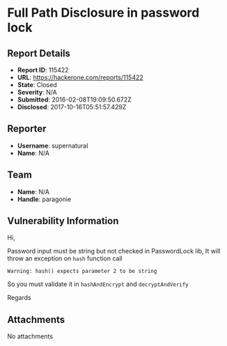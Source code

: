 # Full Path Disclosure in password lock

## Report Details
- **Report ID**: 115422
- **URL**: https://hackerone.com/reports/115422
- **State**: Closed
- **Severity**: N/A
- **Submitted**: 2016-02-08T19:09:50.672Z
- **Disclosed**: 2017-10-16T05:51:57.429Z

## Reporter
- **Username**: supernatural
- **Name**: N/A

## Team
- **Name**: N/A
- **Handle**: paragonie

## Vulnerability Information
Hi,

Password input must be string but not checked in PasswordLock lib,
It will throw an exception on `hash` function call

    Warning: hash() expects parameter 2 to be string

So you must validate it in `hashAndEncrypt` and `decryptAndVerify`

Regards

## Attachments
No attachments
